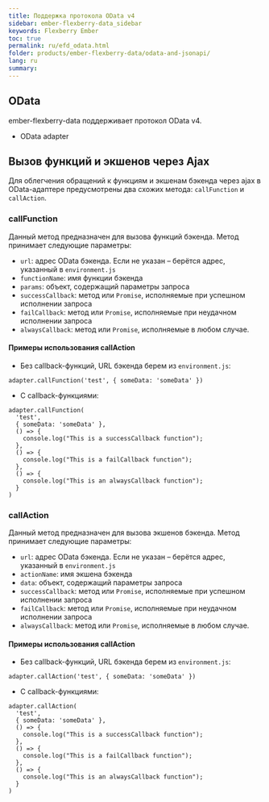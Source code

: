 ```yaml
---
title: Поддержка протокола OData v4
sidebar: ember-flexberry-data_sidebar
keywords: Flexberry Ember
toc: true
permalink: ru/efd_odata.html
folder: products/ember-flexberry-data/odata-and-jsonapi/
lang: ru
summary:
---
```


## OData

ember-flexberry-data поддерживает протокол OData v4.

* OData adapter

## Вызов функций и экшенов через Ajax

Для облегчения обращений к функциям и экшенам бэкенда через ajax в OData-адаптере предусмотрены два схожих метода: `callFunction` и `callAction`.

### callFunction

Данный метод предназначен для вызова функций бэкенда. Метод принимает следующие параметры:

* `url`: адрес OData бэкенда. Если не указан – берётся адрес, указанный в `environment.js`
* `functionName`: имя функции бэкенда
* `params`: объект, содержащий параметры запроса
* `successCallback`: метод или `Promise`, исполняемые при успешном исполнении запроса
* `failCallback`: метод или `Promise`, исполняемые при неудачном исполнении запроса
* `alwaysCallback`: метод или `Promise`, исполняемые в любом случае.

#### Примеры использования callAction

* Без callback-функций, URL бэкенда берем из `environment.js`:
```
adapter.callFunction('test', { someData: 'someData' })
```
* С callback-функциями:

```
adapter.callFunction(
  'test',
  { someData: 'someData' },
  () => {
    console.log("This is a successCallback function");
  },
  () => {
    console.log("This is a failCallback function");
  },
  () => {
    console.log("This is an alwaysCallback function");
  }
)
```

### callAction

Данный метод предназначен для вызова экшенов бэкенда. Метод принимает следующие параметры:

* `url`: адрес OData бэкенда. Если не указан – берётся адрес, указанный в `environment.js`
* `actionName`: имя экшена бэкенда
* `data`: объект, содержащий параметры запроса
* `successCallback`: метод или `Promise`, исполняемые при успешном исполнении запроса
* `failCallback`: метод или `Promise`, исполняемые при неудачном исполнении запроса
* `alwaysCallback`: метод или `Promise`, исполняемые в любом случае.

#### Примеры использования callAction

* Без callback-функций, URL бэкенда берем из `environment.js`:
```
adapter.callAction('test', { someData: 'someData' })
```
* С callback-функциями:

```
adapter.callAction(
  'test',
  { someData: 'someData' },
  () => {
    console.log("This is a successCallback function");
  },
  () => {
    console.log("This is a failCallback function");
  },
  () => {
    console.log("This is an alwaysCallback function");
  }
)
```
